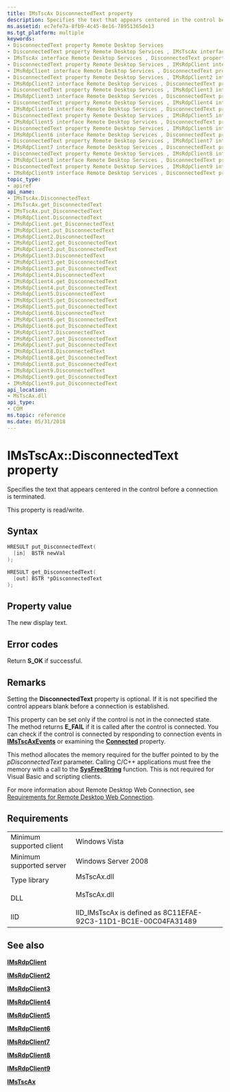 ```yaml
---
title: IMsTscAx DisconnectedText property
description: Specifies the text that appears centered in the control before a connection is terminated.
ms.assetid: ec7efe7a-8fb9-4c45-8e16-78951365de13
ms.tgt_platform: multiple
keywords:
- DisconnectedText property Remote Desktop Services
- DisconnectedText property Remote Desktop Services , IMsTscAx interface
- IMsTscAx interface Remote Desktop Services , DisconnectedText property
- DisconnectedText property Remote Desktop Services , IMsRdpClient interface
- IMsRdpClient interface Remote Desktop Services , DisconnectedText property
- DisconnectedText property Remote Desktop Services , IMsRdpClient2 interface
- IMsRdpClient2 interface Remote Desktop Services , DisconnectedText property
- DisconnectedText property Remote Desktop Services , IMsRdpClient3 interface
- IMsRdpClient3 interface Remote Desktop Services , DisconnectedText property
- DisconnectedText property Remote Desktop Services , IMsRdpClient4 interface
- IMsRdpClient4 interface Remote Desktop Services , DisconnectedText property
- DisconnectedText property Remote Desktop Services , IMsRdpClient5 interface
- IMsRdpClient5 interface Remote Desktop Services , DisconnectedText property
- DisconnectedText property Remote Desktop Services , IMsRdpClient6 interface
- IMsRdpClient6 interface Remote Desktop Services , DisconnectedText property
- DisconnectedText property Remote Desktop Services , IMsRdpClient7 interface
- IMsRdpClient7 interface Remote Desktop Services , DisconnectedText property
- DisconnectedText property Remote Desktop Services , IMsRdpClient8 interface
- IMsRdpClient8 interface Remote Desktop Services , DisconnectedText property
- DisconnectedText property Remote Desktop Services , IMsRdpClient9 interface
- IMsRdpClient9 interface Remote Desktop Services , DisconnectedText property
topic_type:
- apiref
api_name:
- IMsTscAx.DisconnectedText
- IMsTscAx.get_DisconnectedText
- IMsTscAx.put_DisconnectedText
- IMsRdpClient.DisconnectedText
- IMsRdpClient.get_DisconnectedText
- IMsRdpClient.put_DisconnectedText
- IMsRdpClient2.DisconnectedText
- IMsRdpClient2.get_DisconnectedText
- IMsRdpClient2.put_DisconnectedText
- IMsRdpClient3.DisconnectedText
- IMsRdpClient3.get_DisconnectedText
- IMsRdpClient3.put_DisconnectedText
- IMsRdpClient4.DisconnectedText
- IMsRdpClient4.get_DisconnectedText
- IMsRdpClient4.put_DisconnectedText
- IMsRdpClient5.DisconnectedText
- IMsRdpClient5.get_DisconnectedText
- IMsRdpClient5.put_DisconnectedText
- IMsRdpClient6.DisconnectedText
- IMsRdpClient6.get_DisconnectedText
- IMsRdpClient6.put_DisconnectedText
- IMsRdpClient7.DisconnectedText
- IMsRdpClient7.get_DisconnectedText
- IMsRdpClient7.put_DisconnectedText
- IMsRdpClient8.DisconnectedText
- IMsRdpClient8.get_DisconnectedText
- IMsRdpClient8.put_DisconnectedText
- IMsRdpClient9.DisconnectedText
- IMsRdpClient9.get_DisconnectedText
- IMsRdpClient9.put_DisconnectedText
api_location:
- MsTscAx.dll
api_type:
- COM
ms.topic: reference
ms.date: 05/31/2018
---
```


# IMsTscAx::DisconnectedText property

Specifies the text that appears centered in the control before a connection is terminated.

This property is read/write.

## Syntax


```C++
HRESULT put_DisconnectedText(
  [in]  BSTR newVal
);

HRESULT get_DisconnectedText(
  [out] BSTR *pDisconnectedText
);
```



## Property value

The new display text.

## Error codes

Return **S\_OK** if successful.

## Remarks

Setting the **DisconnectedText** property is optional. If it is not specified the control appears blank before a connection is established.

This property can be set only if the control is not in the connected state. The method returns **E\_FAIL** if it is called after the control is connected. You can check if the control is connected by responding to connection events in [**IMsTscAxEvents**](imstscaxevents-interface.md) or examining the [**Connected**](imstscax-connected.md) property.

This method allocates the memory required for the buffer pointed to by the *pDisconnectedText* parameter. Calling C/C++ applications must free the memory with a call to the [**SysFreeString**](https://msdn.microsoft.com/en-us/library/ms221481(v=VS.71).aspx) function. This is not required for Visual Basic and scripting clients.

For more information about Remote Desktop Web Connection, see [Requirements for Remote Desktop Web Connection](requirements-for-remote-desktop-web-connection.md).

## Requirements



|                                     |                                                                                        |
|-------------------------------------|----------------------------------------------------------------------------------------|
| Minimum supported client<br/> | Windows Vista<br/>                                                               |
| Minimum supported server<br/> | Windows Server 2008<br/>                                                         |
| Type library<br/>             | <dl> <dt>MsTscAx.dll</dt> </dl> |
| DLL<br/>                      | <dl> <dt>MsTscAx.dll</dt> </dl> |
| IID<br/>                      | IID\_IMsTscAx is defined as 8C11EFAE-92C3-11D1-BC1E-00C04FA31489<br/>            |



## See also

<dl> <dt>

[**IMsRdpClient**](imsrdpclient-interface.md)
</dt> <dt>

[**IMsRdpClient2**](imsrdpclient2.md)
</dt> <dt>

[**IMsRdpClient3**](imsrdpclient3.md)
</dt> <dt>

[**IMsRdpClient4**](imsrdpclient4.md)
</dt> <dt>

[**IMsRdpClient5**](imsrdpclient5.md)
</dt> <dt>

[**IMsRdpClient6**](imsrdpclient6.md)
</dt> <dt>

[**IMsRdpClient7**](imsrdpclient7.md)
</dt> <dt>

[**IMsRdpClient8**](imsrdpclient8.md)
</dt> <dt>

[**IMsRdpClient9**](imsrdpclient9.md)
</dt> <dt>

[**IMsTscAx**](imstscax-interface.md)
</dt> </dl>

 

 





